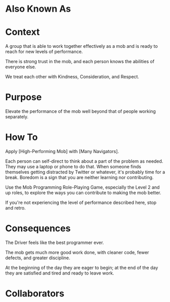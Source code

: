 # Also Known As

# Context

A group that is able to work together effectively as a mob and is ready to reach for new levels of performance.

There is strong trust in the mob, and each person knows the abilities of everyone else.

We treat each other with Kindness, Consideration, and Respect.

# Purpose

Elevate the performance of the mob well beyond that of people working separately.

# How To

Apply [High-Performing Mob] with [Many Navigators].

Each person can self-direct to think about a part of the problem as needed. They may use a laptop or phone to do that. When someone finds themselves getting distracted by Twitter or whatever, it's probably time for a break. Boredom is a sign that you are neither learning nor contributing.

Use the Mob Programming Role-Playing Game, especially the Level 2 and up roles, to explore the ways you can contribute to making the mob better.

If you're not experiencing the level of performance described here, stop and retro.

# Consequences

The Driver feels like the best programmer ever. 

The mob gets much more good work done, with cleaner code, fewer defects, and greater discipline.

At the beginning of the day they are eager to begin; at the end of the day they are satisfied and tired and ready to leave work.

# Collaborators